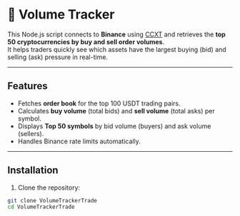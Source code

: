 # 🏦 Volume Tracker

This Node.js script connects to **Binance** using [CCXT](https://github.com/ccxt/ccxt) and retrieves the **top 50 cryptocurrencies by buy and sell order volumes**.  
It helps traders quickly see which assets have the largest buying (bid) and selling (ask) pressure in real-time.

---

## **Features**

- Fetches **order book** for the top 100 USDT trading pairs.  
- Calculates **buy volume** (total bids) and **sell volume** (total asks) per symbol.  
- Displays **Top 50 symbols** by bid volume (buyers) and ask volume (sellers).  
- Handles Binance rate limits automatically.

---

## **Installation**

1. Clone the repository:

```bash
git clone VolumeTrackerTrade
cd VolumeTrackerTrade
